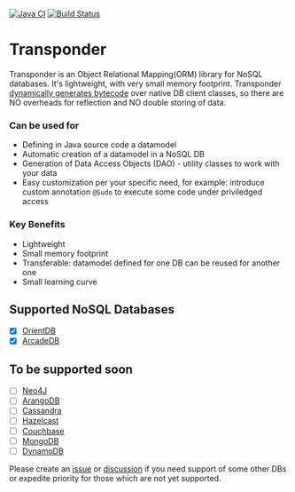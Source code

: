 [![Java CI](https://github.com/OrienteerBAP/Transponder/actions/workflows/maven.yml/badge.svg)](https://github.com/OrienteerBAP/Transponder/actions/workflows/maven.yml) [![Build Status](https://app.travis-ci.com/OrienteerBAP/Transponder.svg?branch=master)](https://app.travis-ci.com/OrienteerBAP/Transponder)

# Transponder
Transponder is an Object Relational Mapping(ORM) library for NoSQL databases. It's lightweight, with very small memory footprint.
Transponder [dynamically generates bytecode](https://github.com/raphw/byte-buddy) over native DB client classes, so there are NO overheads for reflection and NO double storing of data.

### Can be used for
* Defining in Java source code a datamodel
* Automatic creation of a datamodel in a NoSQL DB
* Generation of Data Access Objects (DAO) - utility classes to work with your data
* Easy customization per your specific need, for example: introduce custom annotation `@Sudo` to execute some code under priviledged access

### Key Benefits

* Lightweight
* Small memory footprint
* Transferable: datamodel defined for one DB can be reused for another one
* Small learning curve

## Supported NoSQL Databases

- [X] [OrientDB](https://github.com/orientechnologies/orientdb)
- [X] [ArcadeDB](https://github.com/ArcadeData/arcadedb)

## To be supported soon

- [ ] [Neo4J](https://github.com/neo4j/neo4j)
- [ ] [ArangoDB](https://github.com/arangodb/arangodb)
- [ ] [Cassandra](https://github.com/apache/cassandra)
- [ ] [Hazelcast](https://github.com/hazelcast/hazelcast)
- [ ] [Couchbase](https://github.com/couchbase)
- [ ] [MongoDB](https://github.com/mongodb/mongo)
- [ ] [DynamoDB](https://aws.amazon.com/dynamodb/)

Please create an [issue](https://github.com/OrienteerBAP/Transponder/issues) or [discussion](https://github.com/OrienteerBAP/Transponder/discussions) if you need support of some other DBs or expedite priority for those which are not yet supported.
